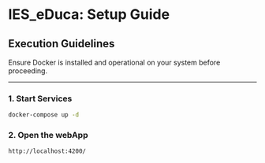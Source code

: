 # IES_eDuca: Setup Guide

## Execution Guidelines

Ensure Docker is installed and operational on your system before proceeding.

---

### 1. Start Services

```bash
docker-compose up -d

```

### 2. Open the webApp
```bash
http://localhost:4200/

```
